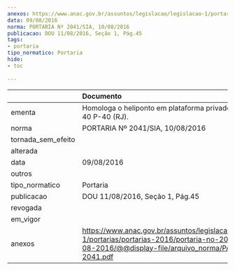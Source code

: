 ```yaml
---
anexos: https://www.anac.gov.br/assuntos/legislacao/legislacao-1/portarias/portarias-2016/portaria-no-2041-sia-09-08-2016/@@display-file/arquivo_norma/PA2016-2041.pdf
data: 09/08/2016
norma: PORTARIA Nº 2041/SIA, 10/08/2016
publicacao: DOU 11/08/2016, Seção 1, Pág.45
tags:
- portaria
tipo_normatico: Portaria
hide: 
- toc 
 
---
```


|                    | Documento                                                                                                                                                      |
|:-------------------|:---------------------------------------------------------------------------------------------------------------------------------------------------------------|
| ementa             | Homologa o heliponto em plataforma privado Petrobras 40 P-40 (RJ).                                                                                             |
| norma              | PORTARIA Nº 2041/SIA, 10/08/2016                                                                                                                               |
| tornada_sem_efeito |                                                                                                                                                                |
| alterada           |                                                                                                                                                                |
| data               | 09/08/2016                                                                                                                                                     |
| outros             |                                                                                                                                                                |
| tipo_normatico     | Portaria                                                                                                                                                       |
| publicacao         | DOU 11/08/2016, Seção 1, Pág.45                                                                                                                                |
| revogada           |                                                                                                                                                                |
| em_vigor           |                                                                                                                                                                |
| anexos             | https://www.anac.gov.br/assuntos/legislacao/legislacao-1/portarias/portarias-2016/portaria-no-2041-sia-09-08-2016/@@display-file/arquivo_norma/PA2016-2041.pdf |